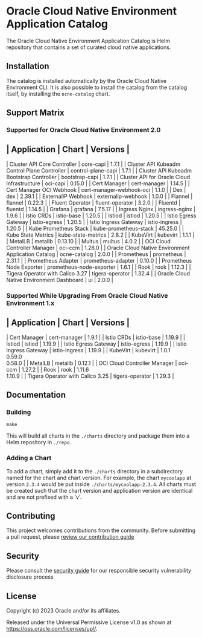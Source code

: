# Oracle Cloud Native Environment Application Catalog

The Oracle Cloud Native Environment Application Catalog is Helm repository
that contains a set of curated cloud native applications.

## Installation

The catalog is installed automatically by the Oracle Cloud Native Environment
CLI.  It is also possible to install the catalog from the catalog itself, by
installing the `ocne-catalog` chart.

## Support Matrix

### Supported for Oracle Cloud Native Environment 2.0

| Application | Chart | Versions |
----------------------------------
| Cluster API Core Controller | core-capi | 1.7.1 |
| Cluster API Kubeadm Control Plane Controller | control-plane-capi | 1.7.1 |
| Cluster API Kubeadm Bootstrap Controller | bootstrap-capi | 1.7.1 |
| Cluster API for Oracle Cloud Infrastructure | oci-capi | 0.15.0 |
| Cert Manager | cert-manager | 1.14.5 |
| Cert Manager OCI Webhook | cert-manager-webhook-oci | 1.1.0 |
| Dex | dex | 2.39.1 |
| ExternalIP Webhook | externalip-webhook | 1.0.0 |
| Flannel | flannel | 0.22.3 |
| Fluent Operator | fluent-operator | 3.2.0 |
| Fluentd | fluentd | 1.14.5 |
| Grafana | grafana | 7.5.17 |
| Ingress Nginx | ingress-nginx | 1.9.6 |
| Istio CRDs | istio-base | 1.20.5 |
| Istiod | istiod | 1.20.5 |
| Istio Egress Gateway | istio-egress | 1.20.5 |
| Istio Ingress Gateway | istio-ingress | 1.20.5 |
| Kube Prometheus Stack | kube-prometheus-stack | 45.25.0 |
| Kube State Metrics | kube-state-metrics | 2.8.2 |
| KubeVirt | kubevirt | 1.1.1 |
| MetalLB | metallb | 0.13.10 |
| Multus | multus | 4.0.2 |
| OCI Cloud Controller Manager | oci-ccm | 1.28.0 |
| Oracle Cloud Native Environment Application Catalog | ocne-catalog | 2.0.0 |
| Prometheus | prometheus | 2.31.1 |
| Prometheus Adapter | prometheus-adapter | 0.10.0 |
| Prometheus Node Exporter | prometheus-node-exporter | 1.6.1 |
| Rook | rook | 1.12.3 |
| Tigera Operator with Calico 3.27 | tigera-operator | 1.32.4 |
| Oracle Cloud Native Environment Dashboard | ui | 2.0.0 |


### Supported While Upgrading From Oracle Cloud Native Environment 1.x

| Application | Chart | Versions |
----------------------------------
| Cert Manager | cert-manager | 1.9.1 |
| Istio CRDs | istio-base | 1.19.9 |
| Istiod | istiod | 1.19.9 |
| Istio Egress Gateway | istio-egress | 1.19.9 |
| Istio Ingress Gateway | istio-ingress | 1.19.9 |
| KubeVirt | kubevirt | 1.0.1<br>0.59.0<br>0.58.0 |
| MetalLB | metallb | 0.12.1 |
| OCI Cloud Controller Manager | oci-ccm | 1.27.2 |
| Rook | rook | 1.11.6<br>1.10.9 |
| Tigera Operator with Calico 3.25 | tigera-operator | 1.29.3 |

## Documentation

### Building

```
make
```

This will build all charts in the `./charts` directory and package them into
a Helm repository in `./repo`.

### Adding a Chart

To add a chart, simply add it to the `./charts` directory in a subdirectory
named for the chart and chart version.  For example, the chart `mycoolapp` at
version `2.3.4` would be put inside `./charts/mycoolapp-2.3.4`.  All charts
must be created such that the chart version and application version are
identical and are not prefixed with a 'v'.

## Contributing


This project welcomes contributions from the community. Before submitting a pull request, please [review our contribution guide](./CONTRIBUTING.md)

## Security

Please consult the [security guide](./SECURITY.md) for our responsible security vulnerability disclosure process

## License

Copyright (c) 2023 Oracle and/or its affiliates.

Released under the Universal Permissive License v1.0 as shown at
<https://oss.oracle.com/licenses/upl/>.
